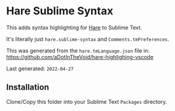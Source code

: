 # Hare Sublime Syntax

This adds syntax highlighting for [Hare](https://harelang.org) to Sublime Text.

It's literally just `hare.sublime-syntax` and `Comments.tmPreferences`.

This was generated from the `hare.tmLanguage.json` file in: https://github.com/aDotInTheVoid/hare-highlighing-vscode

Last generated: `2022-04-27`

## Installation

Clone/Copy this folder into your Sublime Text `Packages` directory.
